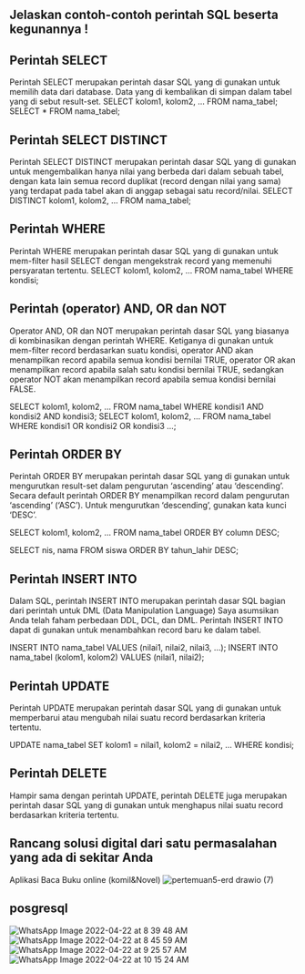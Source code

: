 ## Jelaskan contoh-contoh perintah SQL beserta kegunannya !

## Perintah SELECT 
Perintah SELECT merupakan perintah dasar SQL yang di gunakan untuk memilih data dari database. Data yang di kembalikan di simpan dalam tabel yang di sebut result-set. SELECT kolom1, kolom2, … FROM nama_tabel;
SELECT * FROM nama_tabel;
## Perintah SELECT DISTINCT
Perintah SELECT DISTINCT merupakan perintah dasar SQL yang di gunakan untuk mengembalikan hanya nilai yang berbeda dari dalam sebuah tabel, dengan kata lain semua record duplikat (record dengan nilai yang sama) yang terdapat pada tabel akan di anggap sebagai satu record/nilai.
SELECT DISTINCT kolom1, kolom2, … FROM nama_tabel;
## Perintah WHERE
Perintah WHERE merupakan perintah dasar SQL yang di gunakan untuk mem-filter hasil SELECT dengan mengekstrak record yang memenuhi persyaratan tertentu.
SELECT kolom1, kolom2, … FROM nama_tabel WHERE kondisi;
## Perintah (operator) AND, OR dan NOT
Operator AND, OR dan NOT merupakan perintah dasar SQL yang biasanya di kombinasikan dengan perintah WHERE. Ketiganya di gunakan untuk mem-filter record berdasarkan suatu kondisi, operator AND akan menampilkan record apabila semua kondisi bernilai TRUE, operator OR akan menampilkan record apabila salah satu kondisi bernilai TRUE, sedangkan operator NOT akan menampilkan record apabila semua kondisi bernilai FALSE.

SELECT kolom1, kolom2, … FROM nama_tabel WHERE kondisi1 AND kondisi2 AND kondisi3;
SELECT kolom1, kolom2, … FROM nama_tabel WHERE kondisi1 OR kondisi2 OR kondisi3 …;

## Perintah ORDER BY
Perintah ORDER BY merupakan perintah dasar SQL yang di gunakan untuk mengurutkan result-set dalam pengurutan ‘ascending’ atau ‘descending’. Secara default perintah ORDER BY menampilkan record dalam pengurutan ‘ascending’ (‘ASC’). Untuk mengurutkan ‘descending’, gunakan kata kunci ‘DESC’.

SELECT kolom1, kolom2, … FROM nama_tabel ORDER BY column DESC;

SELECT nis, nama FROM siswa ORDER BY tahun_lahir DESC;

##  Perintah INSERT INTO
Dalam SQL, perintah INSERT INTO merupakan perintah dasar SQL bagian dari perintah untuk DML (Data Manipulation Language) Saya asumsikan Anda telah faham perbedaan DDL, DCL, dan DML. Perintah INSERT INTO dapat di gunakan untuk menambahkan record baru ke dalam tabel.

INSERT INTO nama_tabel VALUES (nilai1, nilai2, nilai3, …);
INSERT INTO nama_tabel (kolom1, kolom2) VALUES (nilai1, nilai2);
## Perintah UPDATE
Perintah UPDATE merupakan perintah dasar SQL yang di gunakan untuk memperbarui atau mengubah nilai suatu record berdasarkan kriteria tertentu.

UPDATE nama_tabel SET kolom1 = nilai1, kolom2 = nilai2, … WHERE kondisi;
##  Perintah DELETE
Hampir sama dengan perintah UPDATE, perintah DELETE juga merupakan perintah dasar SQL yang di gunakan untuk menghapus nilai suatu record berdasarkan kriteria tertentu.

##  Rancang solusi digital dari satu permasalahan yang ada di sekitar Anda
Aplikasi Baca Buku online (komil&Novel)
![pertemuan5-erd drawio (7)](https://user-images.githubusercontent.com/100669802/164587671-fa60d154-0342-4569-8143-1db65321fb81.png)
## posgresql
![WhatsApp Image 2022-04-22 at 8 39 48 AM](https://user-images.githubusercontent.com/100669802/164579862-e02506d1-79a2-441a-b4e6-4a829891d480.jpeg)
![WhatsApp Image 2022-04-22 at 8 45 59 AM](https://user-images.githubusercontent.com/100669802/164587027-e1d13f2e-67de-4c4e-9462-f7e2ec5e0742.jpeg)
![WhatsApp Image 2022-04-22 at 9 25 57 AM](https://user-images.githubusercontent.com/100669802/164587057-68e38186-da70-4174-8c92-2f7616667956.jpeg)
![WhatsApp Image 2022-04-22 at 10 15 24 AM](https://user-images.githubusercontent.com/100669802/164589586-137a5d5b-b52f-4bc0-8725-dc4a36eb804c.jpeg)

